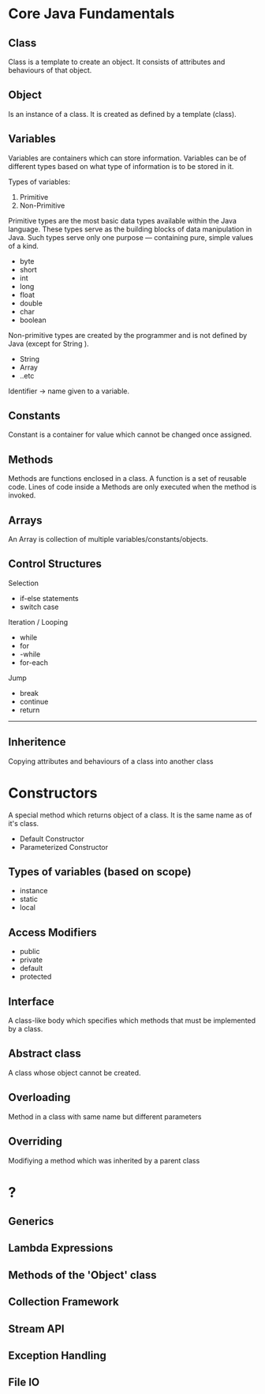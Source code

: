 # Core Java Fundamentals

## Class
Class is a template to create an object. It consists of attributes and behaviours of that object.

## Object
Is an instance of a class. It is created as defined by a template (class).

## Variables
Variables are containers which can store information.
Variables can be of different types based on what type of information is to be stored in it.

Types of variables:
1. Primitive
2. Non-Primitive

Primitive types are the most basic data types available within the Java language. These types serve as the building blocks of data manipulation in Java. Such types serve only one purpose — containing pure, simple values of a kind.
 - byte
 - short
 - int
 - long
 - float
 - double
 - char
 - boolean

Non-primitive types are created by the programmer and is not defined by Java (except for String ).
 - String
 - Array
 - ..etc

Identifier -> name given to a variable.

## Constants
Constant is a container for value which cannot be changed once assigned.

## Methods
Methods are functions enclosed in a class. A function is a set of reusable code.
Lines of code inside a Methods are only executed when the method is invoked.


## Arrays
An Array is collection of multiple variables/constants/objects.


## Control Structures

Selection
- if-else statements
- switch case

Iteration / Looping
- while
- for
- -while
- for-each

Jump
- break
- continue
- return

---


## Inheritence
Copying attributes and behaviours of a class into another class

# Constructors
A special method which returns object of a class. It is the same name as of it's class.
 - Default Constructor
 - Parameterized Constructor

## Types of variables (based on scope)
 - instance 
 - static
 - local

## Access Modifiers
 - public
 - private
 - default
 - protected

## Interface 
A class-like body which specifies which methods that must be implemented by a class.

## Abstract class
A class whose object cannot be created.

## Overloading 
Method in a class with same name but different parameters

## Overriding
Modifiying a method which was inherited by a parent class

# ?
## Generics
## Lambda Expressions
## Methods of the 'Object' class
## Collection Framework
## Stream API
## Exception Handling
## File IO
